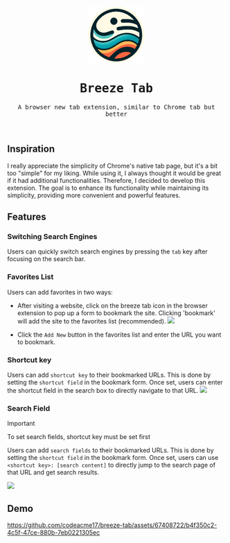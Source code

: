<br />

<p align="center"> 
  <img src="/public/logo.png" width="130" />
</p>

<samp>
<h1 align="center">Breeze Tab</h1>

<p align="center"> 
A browser new tab extension, similar to Chrome tab but better
</p>
</samp>
<br />

## Inspiration

I really appreciate the simplicity of Chrome's native tab page, but it's a bit too "simple" for my liking. While using it, I always thought it would be great if it had additional functionalities. Therefore, I decided to develop this extension. The goal is to enhance its functionality while maintaining its simplicity, providing more convenient and powerful features.

## Features

### Switching Search Engines

Users can quickly switch search engines by pressing the `tab` key after focusing on the search bar.

### Favorites List

Users can add favorites in two ways:

- After visiting a website, click on the breeze tab icon in the browser extension to pop up a form to bookmark the site. Clicking 'bookmark' will add the site to the favorites list (recommended).
  <img width="600" src="https://github.com/codeacme17/breeze-tab/assets/67408722/3d2f30e0-d267-4778-8137-3d5d11e78eb4" />
  

- Click the `Add New` button in the favorites list and enter the URL you want to bookmark.

### Shortcut key

Users can add `shortcut key` to their bookmarked URLs. This is done by setting the `shortcut field` in the bookmark form. Once set, users can enter the shortcut field in the search box to directly navigate to that URL.
<img width="600" src="https://github.com/codeacme17/breeze-tab/assets/67408722/fd8d7699-d59d-4320-b27d-216857f6e992" />


### Search Field

> [!IMPORTANT]
> To set search fields, shortcut key must be set first

Users can add `search fields` to their bookmarked URLs. This is done by setting the `shortcut field` in the bookmark form. Once set, users can use `<shortcut key>: [search content]` to directly jump to the search page of that URL and get search results.

<img width="600" src="https://github.com/codeacme17/breeze-tab/assets/67408722/25be68bf-0e8e-4416-8c33-49d000419db4" />

## Demo

https://github.com/codeacme17/breeze-tab/assets/67408722/b4f350c2-4c5f-47ce-880b-7eb0221305ec

<br />
